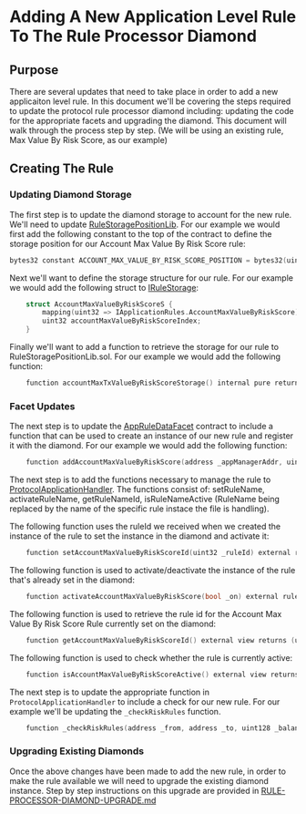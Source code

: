 # Adding A New Application Level Rule To The Rule Processor Diamond

## Purpose

There are several updates that need to take place in order to add a new applicaiton level rule. In this document we'll be covering the steps required to update the protocol rule processor diamond including: updating the code for the appropriate facets and upgrading the diamond. This document will walk through the process step by step. (We will be using an existing rule, Max Value By Risk Score, as our example) 

## Creating The Rule

### Updating Diamond Storage

The first step is to update the diamond storage to account for the new rule. We'll need to update [RuleStoragePositionLib](../../../../../src/protocol/economic/ruleProcessor/RuleStoragePositionLib.sol). For our example we would first add the following constant to the top of the contract to define the storage position for our Account Max Value By Risk Score rule:

```c
bytes32 constant ACCOUNT_MAX_VALUE_BY_RISK_SCORE_POSITION = bytes32(uint256(keccak256("account-max-value-by-risk-score")) - 1);
```

Next we'll want to define the storage structure for our rule. For our example we would add the following struct to [IRuleStorage](../../../../../src/protocol/economic/ruleProcessor/IRuleStorage.sol):

```c
    struct AccountMaxValueByRiskScoreS {
        mapping(uint32 => IApplicationRules.AccountMaxValueByRiskScore) accountMaxValueByRiskScoreRules;
        uint32 accountMaxValueByRiskScoreIndex;
    }
```

Finally we'll want to add a function to retrieve the storage for our rule to RuleStoragePositionLib.sol. For our example we would add the following function:

```c
    function accountMaxTxValueByRiskScoreStorage() internal pure returns (IRuleStorage.AccountMaxTxValueByRiskScoreS storage ds);
```

### Facet Updates

The next step is to update the [AppRuleDataFacet](../../../../../src/protocol/economic/ruleProcessor/AppRuleDataFacet.sol) contract to include a function that can be used to create an instance of our new rule and register it with the diamond. For our example we would add the following function:

```c
    function addAccountMaxValueByRiskScore(address _appManagerAddr, uint8[] calldata _riskScores, uint48[] calldata _maxValue) external ruleAdministratorOnly(_appManagerAddr) returns (uint32);
```

The next step is to add the functions necessary to manage the rule to [ProtocolApplicationHandler](../../../../../src/client/application/ProtocolApplicationHandler.sol). The functions consist of: setRuleName, activateRuleName, getRuleNameId, isRuleNameActive (RuleName being replaced by the name of the specific rule instace the file is handling).

The following function uses the ruleId we received when we created the instance of the rule to set the instance in the diamond and activate it:

```c
    function setAccountMaxValueByRiskScoreId(uint32 _ruleId) external ruleAdministratorOnly(appManagerAddress);
```

The following function is used to activate/deactivate the instance of the rule that's already set in the diamond:

```c
    function activateAccountMaxValueByRiskScore(bool _on) external ruleAdministratorOnly(appManagerAddress);
```

The following function is used to retrieve the rule id for the Account Max Value By Risk Score Rule currently set on the diamond:

```c
    function getAccountMaxValueByRiskScoreId() external view returns (uint32);
```

The following function is used to check whether the rule is currently active:

```c 
    function isAccountMaxValueByRiskScoreActive() external view returns (bool);
```


The next step is to update the appropriate function in `ProtocolApplicationHandler` to include a check for our new rule. For our example we'll be updating the `_checkRiskRules` function. 

```c
    function _checkRiskRules(address _from, address _to, uint128 _balanceValuation, uint128 _transferValuation) internal;
```

### Upgrading Existing Diamonds

Once the above changes have been made to add the new rule, in order to make the rule available we will need to upgrade the existing diamond instance. Step by step instructions on this upgrade are provided in [RULE-PROCESSOR-DIAMOND-UPGRADE.md](../../../Architecture/Protocol/RULE-PROCESSOR-DIAMOND-UPGRADE.md) 